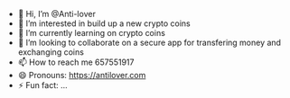 - 👋 Hi, I’m @Anti-lover
- 👀 I’m interested in build up a new crypto coins
- 🌱 I’m currently learning on crypto coins
- 💞️ I’m looking to collaborate on a secure app for transfering money and exchanging coins
- 📫 How to reach me 657551917
- 😄 Pronouns: https://antilover.com
- ⚡ Fun fact: ...

<!---
Anti-lover/Anti-lover is a ✨ special ✨ repository because its `README.md` (this file) appears on your GitHub profile.
You can click the Preview link to take a look at your changes.
--->
